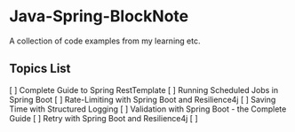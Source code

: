 # Java-Spring-BlockNote
A collection of code examples from my learning etc.

## Topics List

[ ] Complete Guide to Spring RestTemplate
[ ] Running Scheduled Jobs in Spring Boot
[ ] Rate-Limiting with Spring Boot and Resilience4j
[ ] Saving Time with Structured Logging
[ ] Validation with Spring Boot - the Complete Guide
[ ] Retry with Spring Boot and Resilience4j
[ ] 

